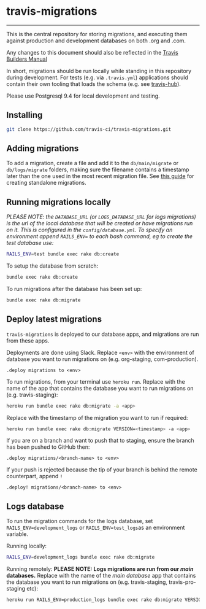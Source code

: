 travis-migrations
=================
_________________

This is the central repository for storing migrations, and executing them against production and development databases on both .org and .com.

Any changes to this document should also be reflected in the [Travis Builders Manual](https://builders.travis-ci.com/engineering/database/migration-processes)

In short, migrations should be run locally while standing in this repository during development. For tests (e.g. via `.travis.yml`) applications should contain their own tooling that loads the schema (e.g. see [travis-hub](https://github.com/travis-ci/travis-hub/blob/master/Rakefile#L12)).

Please use Postgresql 9.4 for local development and testing.

Installing
----------

``` bash
git clone https://github.com/travis-ci/travis-migrations.git
```

Adding migrations
-------------------

To add a migration, create a file and add it to the `db/main/migrate` or `db/logs/migrate` folders, making sure the filename contains a timestamp later than the one used in the most recent migration file. See [this guide](http://edgeguides.rubyonrails.org/active_record_migrations.html#creating-a-standalone-migration) for creating standalone migrations.

Running migrations locally
--------------------------

<em>PLEASE NOTE: the `DATABASE_URL` (or `LOGS_DATABASE_URL` for logs migrations) is the url of the local database that will be created or have migrations run on it. This is configured in the `config/database.yml`. To specify an environment append `RAILS_ENV=` to each bash command, eg to create the test database use:</em>

```bash
RAILS_ENV=test bundle exec rake db:create
```

To setup the database from scratch:

``` bash
bundle exec rake db:create
```

To run migrations after the database has been set up:

``` bash
bundle exec rake db:migrate
```

Deploy latest migrations
------------------------

`travis-migrations` is deployed to our database apps, and migrations are run from these apps.

Deployments are done using Slack.
Replace `<env>` with the environment of database you want to run migrations on (e.g. org-staging, com-production).

```
.deploy migrations to <env>
```

To run migrations, from your terminal use `heroku run`.
Replace <app> with the name of the app that contains the database you want to run migrations on (e.g. travis-staging):

``` bash
heroku run bundle exec rake db:migrate -a <app>
```

Replace <timestamp> with the timestamp of the migration you want to run if required:

``` bash
heroku run bundle exec rake db:migrate VERSION=<timestamp> -a <app>
```

If you are on a branch and want to push that to staging, ensure the branch has been pushed to GitHub then:
```
.deploy migrations/<branch-name> to <env>
```

If your push is rejected because the tip of your branch is behind the remote counterpart, append `!`

```
.deploy! migrations/<branch-name> to <env>
```

Logs database
-------------

To run the migration commands for the logs database, set `RAILS_ENV=development_logs` or `RAILS_ENV=test_logs`as an environment variable.

Running locally:

``` bash
RAILS_ENV=development_logs bundle exec rake db:migrate
```

Running remotely:
**PLEASE NOTE: Logs migrations are run from our _main_ databases.** Replace <app> with the name of the _main database_ app that contains the database you want to run migrations on (e.g. travis-staging, travis-pro-staging etc):

``` bash
heroku run RAILS_ENV=production_logs bundle exec rake db:migrate VERSION=<timestamp> -a <app>
```
